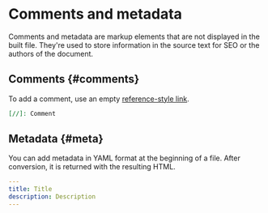 # Comments and metadata

Comments and metadata are markup elements that are not displayed in the built file. They're used to store information in the source text for SEO or the authors of the document.

## Comments {#comments}

To add a comment, use an empty [reference-style link](./links.md#reference-style).

```markdown
[//]: Comment
```

## Metadata {#meta}

You can add metadata in YAML format at the beginning of a file. After conversion, it is returned with the resulting HTML.

```yaml
---
title: Title
description: Description
---
```

